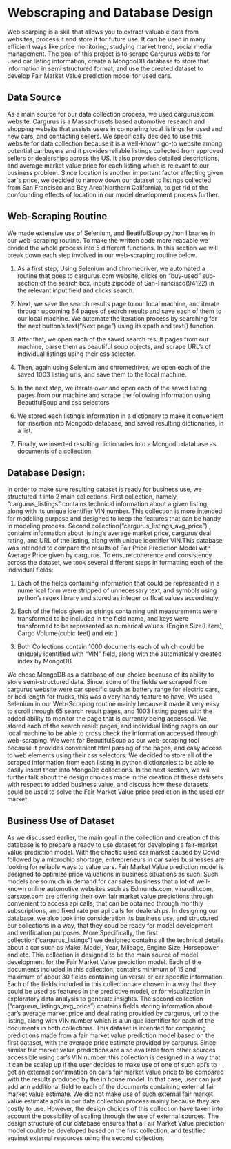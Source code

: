 # Webscraping and Database Design

Web scarping is a skill that allows you to extract valuable data from websites, process it and store it for future use. It can be used in many efficient ways like price monitoring, studying market trend, social media management. The goal of this project is to scrape Cargurus website for used car listing information, create a MongdoDB database to store that information in semi structured format, and use the created dataset to develop Fair Market Value prediction model for used cars. 

## Data Source
As a main source for our data collection process, we used cargurus.com website.
Cargurus is a Massachusets based automotive research and shopping website that
assists users in comparing local listings for used and new cars, and contacting sellers.
We specifically decided to use this website for data collection because it is a well-known
go-to website among potential car buyers and it provides reliable listings collected from
approved sellers or dealerships across the US. It also provides detailed descriptions,
and average market value price for each listing which is relevant to our business
problem. Since location is another important factor affecting given car's price, we
decided to narrow down our dataset to listings collected from San Francisco and Bay
Area(Northern California), to get rid of the confounding effects of location in our model
development process further.

## Web-Scraping Routine
We made extensive use of Selenium, and BeatifulSoup python libraries in our
web-scraping routine. To make the written code more readable we divided the whole
process into 5 different functions. In this section we will break down each step involved
in our web-scraping routine below.

1. As a first step, Using Selenium and chromedriver, we automated a routine that
goes to cargurus.com website, clicks on “buy-used” sub-section of the search 
box, inputs zipcode of San-Francisco(94122) in the relevant input field and clicks
search.

2. Next, we save the search results page to our local machine, and iterate through
upcoming 64 pages of search results and save each of them to our local
machine. We automate the iteration process by searching for the next button’s
text(“Next page”) using its xpath and text() function.

3. After that, we open each of the saved search result pages from our machine,
parse them as beautiful soup objects, and scrape URL’s of individual listings
using their css selector.

4. Then, again using Selenium and chromedriver, we open each of the saved 1003
listing urls, and save them to the local machine.

5. In the next step, we iterate over and open each of the saved listing pages from
our machine and scrape the following information using BeautifulSoup and css
selectors.

6. We stored each listing’s information in a dictionary to make it convenient for
insertion into Mongodb database, and saved resulting dictionaries, in a list.

7. Finally, we inserted resulting dictionaries into a Mongodb database as documents
of a collection.

## Database Design:
In order to make sure resulting dataset is ready for business use, we structured it into 2
main collections. First collection, namely, “cargurus_listings” contains technical
information about a given listing, along with its unique identifier VIN number. This
collection is more intended for modeling purpose and designed to keep the features that
can be handy in modeling process. Second collection(“cargurus_listings_avg_price”) ,
contains information about listing’s average market price, cargurus deal rating, and URL
of the listing, along with unique identifier VIN.This database was intended to compare
the results of Fair Price Prediction Model with Average Price given by cargurus. To
ensure coherence and consistency across the dataset, we took several different steps
in formatting each of the individual fields:

1. Each of the fields containing information that could be represented in a numerical
form were stripped of unnecessary text, and symbols using python’s regex library
and stored as integer or float values accordingly.

2. Each of the fields given as strings containing unit measurements were
transformed to be included in the field name, and keys were transformed to be
represented as numerical values. (Engine Size(Liters), Cargo Volume(cubic feet)
and etc.)

3. Both Collections contain 1000 documents each of which could be uniquely
identified with “VIN” field, along with the automatically created index by
MongoDB.

We chose MongoDB as a database of our choice because of its ability to store
semi-structured data. Since, some of the fields we scraped from cargurus website were
car specific such as battery range for electric cars, or bed length for trucks, this was a
very handy feature to have. We used Selenium in our Web-Scraping routine mainly
because it made it very easy to scroll through 65 search result pages, and 1003 listing
pages with the added ability to monitor the page that is currently being accessed. We
stored each of the search result pages, and individual listing pages on our local
machine to be able to cross check the information accessed through web-scraping. We
went for BeautifulSoup as our web-scraping tool because it provides convenient html
parsing of the pages, and easy access to web elements using their css selectors. We
decided to store all of the scraped information from each listing in python dictionaries to
be able to easily insert them into MongoDb collections. In the next section, we will
further talk about the design choices made in the creation of these datasets with respect to added business value, and discuss how these datasets could be used to solve the Fair Market Value price prediction in the used car market.

## Business Use of Dataset
As we discussed earlier, the main goal in the collection and creation of this
database is to prepare a ready to use dataset for developing a fair-market value
prediction model. With the chaotic used car market caused by Covid followed by a
microchip shortage, entrepreneurs in car sales businesses are looking for reliable ways
to value cars. Fair Market Value prediction model is designed to optimize price
valuations in business situations as such. Such models are so much in demand for car
sales business that a lot of well-known online automotive websites such as
Edmunds.com, vinaudit.com, carsxse.com are offering their own fair market value
predictions through convenient to access api calls, that can be obtained through
monthly subscriptions, and fixed rate per api calls for dealerships. In designing our
database, we also took into consideration its business use, and structured our
collections in a way, that they coud be ready for model development and verification
purposes. More Specifically, the first collection(“cargurus_listings”) we designed
contains all the technical details about a car such as Make, Model, Year, Mileage,
Engine Size, Horsepower and etc. This collection is designed to be the main source of
model development for the Fair Market Value prediction model. Each of the documents
included in this collection, contains minimum of 15 and maximum of about 30 fields
containing universal or car specific information. Each of the fields included in this
collection are chosen in a way that they could be used as features in the predictive
model, or for visualization in exploratory data analysis to generate insights. The second
collection (“cargurus_listings_avg_price”) contains fields storing information about car’s
average market price and deal rating provided by cargurus, url to the listing, along with
VIN number which is a unique identifier for each of the documents in both collections.
This dataset is intended for comparing predictions made from a fair market value
prediction model based on the first dataset, with the average price estimate provided by
cargurus. Since similar fair market value predictions are also available from other
sources accessible using car’s VIN number, this collection is designed in a way that it
can be scalep up if the user decides to make use of one of such api’s to get an external
confirmation on car’s fair market value price to be compared with the results produced
by the in house model. In that case, user can just add ann additional field to each of the
documents containing external fair market value estimate. We did not make use of such
external fair market value estimate api’s in our data collection process mainly because
they are costly to use. However, the design choices of this collection have taken into
account the possibility of scaling through the use of external sources. The design
structure of our database ensures that a Fair Market Value prediction model coulde be
developed based on the first collection, and testified against external resources using
the second collection.
